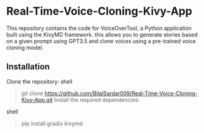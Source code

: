 # Real-Time-Voice-Cloning-Kivy-App
This repository contains the code for VoiceOverTool, a Python application built using the KivyMD framework. this allows you to generate stories based on a given prompt using GPT3.5 and clone voices using a pre-trained voice cloning model.

## Installation
Clone the repository:
shell
> git clone https://github.com/BilalSardar009/Real-Time-Voice-Cloning-Kivy-App.git
Install the required dependencies:

shell
> pip install gradio kivymd
